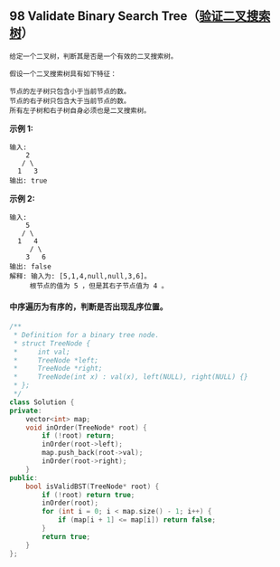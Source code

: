 ## 98 Validate Binary Search Tree（[验证二叉搜索树](https://leetcode-cn.com/problems/Validate-Binary-Search-Tree/)）

```
给定一个二叉树，判断其是否是一个有效的二叉搜索树。

假设一个二叉搜索树具有如下特征：

节点的左子树只包含小于当前节点的数。
节点的右子树只包含大于当前节点的数。
所有左子树和右子树自身必须也是二叉搜索树。
```


**示例 1:**

```
输入:
    2
   / \
  1   3
输出: true
```


**示例 2:**

```
输入:
    5
   / \
  1   4
     / \
    3   6
输出: false
解释: 输入为: [5,1,4,null,null,3,6]。
     根节点的值为 5 ，但是其右子节点值为 4 。
```

#### 中序遍历为有序的，判断是否出现乱序位置。

```C++
/**
 * Definition for a binary tree node.
 * struct TreeNode {
 *     int val;
 *     TreeNode *left;
 *     TreeNode *right;
 *     TreeNode(int x) : val(x), left(NULL), right(NULL) {}
 * };
 */
class Solution {
private:
    vector<int> map;
    void inOrder(TreeNode* root) {
        if (!root) return;
        inOrder(root->left);
        map.push_back(root->val);
        inOrder(root->right);
    }
public:
    bool isValidBST(TreeNode* root) {
        if (!root) return true;
        inOrder(root);
        for (int i = 0; i < map.size() - 1; i++) {
            if (map[i + 1] <= map[i]) return false;
        }
        return true;
    }
};
```



